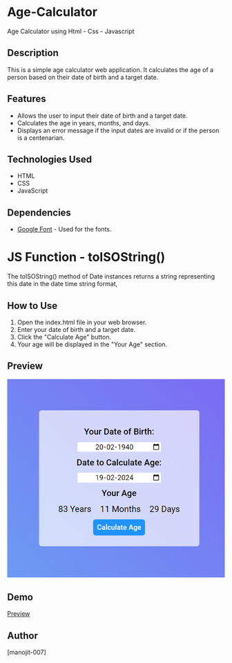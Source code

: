# Age-Calculator
Age Calculator using Html - Css - Javascript

## Description
This is a simple age calculator web application. It calculates the age of a person based on their date of birth and a target date.

## Features
- Allows the user to input their date of birth and a target date.
- Calculates the age in years, months, and days.
- Displays an error message if the input dates are invalid or if the person is a centenarian.

## Technologies Used
- HTML
- CSS
- JavaScript

## Dependencies

- [Google Font](https://fonts.google.com/specimen/Roboto) - Used for the fonts.

# JS Function - toISOString() 
The toISOString() method of Date instances returns a string representing this date in the date time string format,

## How to Use
1. Open the index.html file in your web browser.
2. Enter your date of birth and a target date.
3. Click the "Calculate Age" button.
4. Your age will be displayed in the "Your Age" section.

## Preview
![Calendar](/Preview.png)

## Demo 
[Preview](https://manojit-007.github.io/Age-Calculator/)

## Author
[manojit-007]


